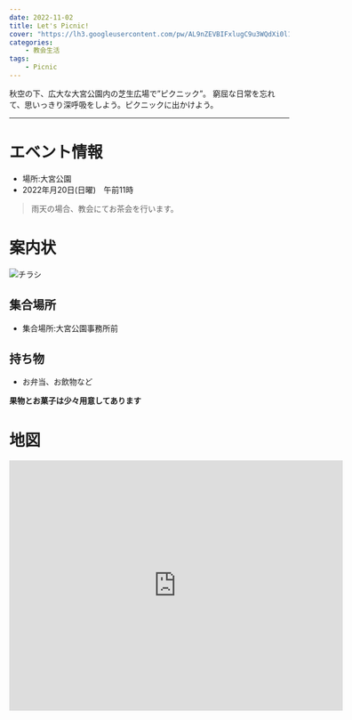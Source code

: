 ```yaml
---
date: 2022-11-02
title: Let's Picnic!
cover: "https://lh3.googleusercontent.com/pw/AL9nZEVBIFxlugC9u3WQdXi0l19nf11LCuLxFew1XurGlqxJLgoysm7eLqu--_PrXAWyBDh8dg0gqokRtcgFuy4sImyEasmFngZ2rDxHpFArF7tnlnY_zz3PRf5m2ywRZnWgx1HDZwbK7A2Pt1f3unsnb1n6WQ=w1216-h912-no?authuser=1"
categories: 
    - 教会生活
tags:
    - Picnic
---
```



秋空の下、広大な大宮公園内の芝生広場で”ピクニック”。
窮屈な日常を忘れて、思いっきり深呼吸をしよう。ピクニックに出かけよう。

<hr/>



# エベント情報

- 場所:大宮公園
- 2022年月20日(日曜)　午前11時

> 雨天の場合、教会にてお茶会を行います。




# 案内状
![チラシ](https://lh3.googleusercontent.com/pw/AL9nZEWbQKEIXsotVz-3rwkT-fpLAzU3rAR5zuGal38UPHkk5BrBari4JvhvltkYwfvGu3uScNTCKKrBNnZVpxBW_FWzYQsZTS76OKy5LJRcZtj8fpUBtWW43mPCuoylUyGD-zfygokljh6R_sNegJmtZaGCyA=w647-h969-no?authuser=1)



## 集合場所
- 集合場所:大宮公園事務所前

## 持ち物
- お弁当、お飲物など


**果物とお菓子は少々用意してあります**


# 地図

<iframe src="https://www.google.com/maps/embed?pb=!1m18!1m12!1m3!1d3231.249521768553!2d139.63186!3d35.916392!2m3!1f0!2f0!3f0!3m2!1i1024!2i768!4f13.1!3m3!1m2!1s0x6018c137858e9c69%3A0xd8ac1caaf95a65d3!2z44CSMzMwLTA4MDMg5Z-8546J55yM44GV44GE44Gf44G-5biC5aSn5a6u5Yy66auY6by755S677yS5LiB55uu77yU77yQ77yWIOWFrOWckuS6i-WLmeaJgA!5e0!3m2!1sja!2sjp!4v1667365094825!5m2!1sja!2sjp" width="600" height="450" style="border:0;" allowfullscreen="" loading="lazy" referrerpolicy="no-referrer-when-downgrade"></iframe>